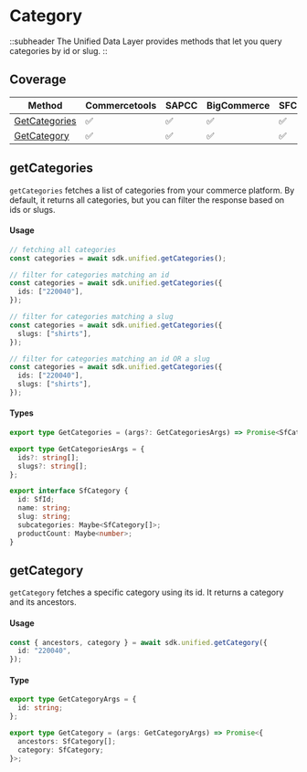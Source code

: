 # Category

::subheader
The Unified Data Layer provides methods that let you query categories by id or slug.
::

## Coverage

| Method                          | Commercetools | SAPCC | BigCommerce | SFCC | Magento |
| ------------------------------- | ------------- | ----- | ----------- | ---- | ------- |
| [GetCategories](#getcategories) | ✅            | ✅    | ✅          | ✅   | ✅      |
| [GetCategory](#getcategory)     | ✅            | ✅    | ✅          | ✅   | ✅      |

## getCategories

`getCategories` fetches a list of categories from your commerce platform. By default, it returns all categories, but you can filter the response based on ids or slugs.

#### Usage

```ts
// fetching all categories
const categories = await sdk.unified.getCategories();

// filter for categories matching an id
const categories = await sdk.unified.getCategories({
  ids: ["220040"],
});

// filter for categories matching a slug
const categories = await sdk.unified.getCategories({
  slugs: ["shirts"],
});

// filter for categories matching an id OR a slug
const categories = await sdk.unified.getCategories({
  ids: ["220040"],
  slugs: ["shirts"],
});
```

#### Types

```ts
export type GetCategories = (args?: GetCategoriesArgs) => Promise<SfCategory[]>;

export type GetCategoriesArgs = {
  ids?: string[];
  slugs?: string[];
};

export interface SfCategory {
  id: SfId;
  name: string;
  slug: string;
  subcategories: Maybe<SfCategory[]>;
  productCount: Maybe<number>;
}
```

## getCategory

`getCategory` fetches a specific category using its id. It returns a category and its ancestors.

#### Usage

```ts
const { ancestors, category } = await sdk.unified.getCategory({
  id: "220040",
});
```

#### Type

```ts
export type GetCategoryArgs = {
  id: string;
};

export type GetCategory = (args: GetCategoryArgs) => Promise<{
  ancestors: SfCategory[];
  category: SfCategory;
}>;
```
